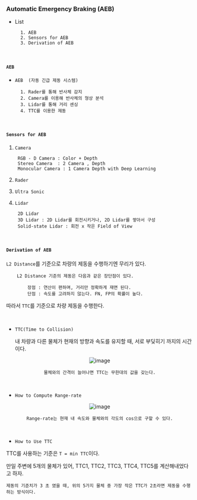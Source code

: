 ### Automatic Emergency Braking (AEB)

- List 

        1. AEB
        2. Sensors for AEB
        3. Derivation of AEB


<br>


#### `AEB`

- `AEB  (자동 긴급 제동 시스템)`

        1. Rader를 통해 반사체 감지 
        2. Camera를 이용해 반사체의 형상 분석 
        3. Lidar를 통해 거리 센싱
        4. TTC를 이용한 제동 

<br>

#### `Sensors for AEB`

1. `Camera`

        RGB - D Camera : Color + Depth  
        Stereo Camera  : 2 Camera , Depth  
        Monocular Camera : 1 Camera Depth with Deep Learning    

2. `Rader`

3. `Ultra Sonic`
       
4. `Lidar`

        2D Lidar
        3D Lidar : 2D Lidar를 회전시키거나, 2D Lidar를 쌓아서 구성 
        Solid-state Lidar : 회전 x 작은 Field of View
        
<br>        
        
#### `Derivation of AEB`        
               
`L2 Distance`를 기준으로 차량의 제동을 수행하기엔 무리가 있다. 

        L2 Distance 기준의 제동은 다음과 같은 장단점이 있다.
        
            장점 : 연산이 편하며, 거리만 정확하게 재면 된다.
            단점 : 속도를 고려하지 않는다. FN, FP의 확률이 높다.

따라서 `TTC`를 기준으로 차량 제동을 수행한다.

<br>

- `TTC(Time to Collision)`

    내 차량과 다른 물체가 현재의 방향과 속도를 유지할 때, 서로 부딪히기 까지의 시간이다.
    
<div align=center>
    
![image](https://user-images.githubusercontent.com/59076451/133386746-dffbac43-f638-473b-bc9a-5126a2150f97.png)

`물체와의 간격이 늘어나면 TTC는 무한대의 값을 갖는다.`
    
</div>    

<br>

- `How to Compute Range-rate`

<div align=center>
    
![image](https://user-images.githubusercontent.com/59076451/133387172-327d0c57-9873-4e9b-a3c8-37c48925395d.png)

`Range-rate는 현재 내 속도와 물체와의 각도의 cos으로 구할 수 있다.`    
    
</div>    

<br>


- `How to Use TTC`

TTC를 사용하는 기준은 `T = min TTC`이다.

만일 주변에 5개의 물체가 있어, TTC1, TTC2, TTC3, TTC4, TTC5를 계산해내었다고 하자.

`제동의 기준치가 3 초 였을 때, 위의 5가지 물체 중 가장 작은 TTC가 2초라면 제동을 수행하는 방식이다.`

    
    
